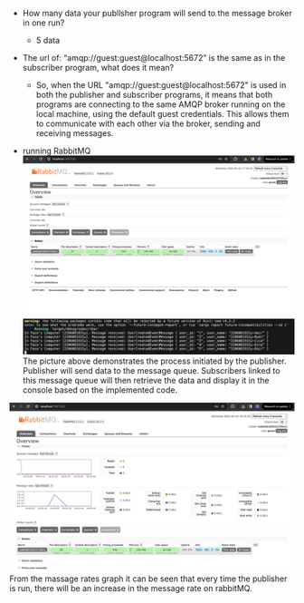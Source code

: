 -  How many data your publlsher program will send to the message broker in one
run?

    - 5 data

-  The url of: “amqp://guest:guest@localhost:5672” is the same as in the subscriber program, what does it mean?

    - So, when the URL "amqp://guest:guest@localhost:5672" is used in both the publisher and subscriber programs, it means that both programs are connecting to the same AMQP broker running on the local machine, using the default guest credentials. This allows them to communicate with each other via the broker, sending and receiving messages.

- running RabbitMQ
![running Rabbit MQ](/assets/runrabbit.png)
![running Rabbit MQ](/assets/runconsole.png)
The picture above demonstrates the process initiated by the publisher. Publisher will send data to the message queue. Subscribers linked to this message queue will then retrieve the data and display it in the console based on the implemented code.

![running Rabbit MQ](/assets/spike.png)
From the massage rates graph it can be seen that every time the publisher is run, there will be an increase in the message rate on rabbitMQ.


